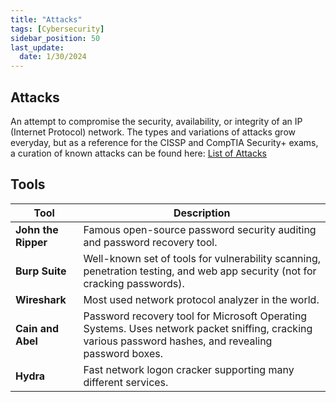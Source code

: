 ```yaml
---
title: "Attacks"
tags: [Cybersecurity]
sidebar_position: 50
last_update:
  date: 1/30/2024
---
```



## Attacks 

An attempt to compromise the security, availability, or integrity of an IP (Internet Protocol) network. The types and variations of attacks grow everyday, but as a reference for the CISSP and CompTIA Security+ exams, a curation of known attacks can be found here: [List of Attacks](../012-List-of-Attacks/)



## Tools 

| Tool                | Description                                                                                                                                           |
|---------------------|-------------------------------------------------------------------------------------------------------------------------------------------------------|
| **John the Ripper** | Famous open-source password security auditing and password recovery tool.                                                                             |
| **Burp Suite**      | Well-known set of tools for vulnerability scanning, penetration testing, and web app security (not for cracking passwords).                           |
| **Wireshark**       | Most used network protocol analyzer in the world.                                                                                                     |
| **Cain and Abel**   | Password recovery tool for Microsoft Operating Systems. Uses network packet sniffing, cracking various password hashes, and revealing password boxes. |
| **Hydra**           | Fast network logon cracker supporting many different services.                                                                                        |


